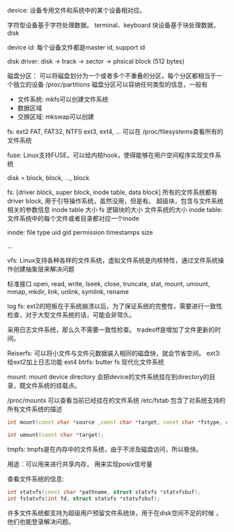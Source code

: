 device:
设备专用文件和系统中的某个设备相对应。

字符型设备基于字符处理数据。 terminal、keyboard
块设备基于块处理数据， disk

device id:
每个设备文件都是master id, support id


disk driver:
disk -> track -> sector -> phsical block (512 bytes)


磁盘分区：
可以将磁盘划分为一个或者多个不重叠的分区，每个分区都相当于一个独立的设备 /proc/partitions
磁盘分区可以容纳任何类型的信息，一般有
- 文件系统: mkfs可以创建文件系统
- 数据区域
- 交换区域: mkswap可以创建


fs:
ext2
FAT, FAT32, NTFS
ext3, ext4, ... 可以在 /proc/filesystems查看所有的文件系统

fuse:
Linux支持FUSE，可以给内核hook，使得能够在用户空间程序实现文件系统

disk = block, block, ..., block

fs: [driver block, super block, inode table, data block]
所有的文件系统都有driver block, 用于引导操作系统，虽然没用，但是有。
超级块，包含与文件系统相关的参数信息
  inode table 大小
  fs 逻辑块的大小
  文件系统的大小
inode table: 文件系统中的每个文件或者目录都对应一个inode

inode:
  file type
  uid
  gid
  permission
  timestamps
  size

  ...


vfs:
Linux支持各种各样的文件系统，虚拟文件系统是内核特性，通过文件系统操作创建抽象层来解决问题

标准接口
open, read, write, lseek, close, truncate, stat, mount, umount, mmap, mkdir, link,
unlink, symlink, rename


log fs:
ext2的短板在于系统崩溃以后，为了保证系统的完整性，需要进行一致性检查，对于大型文件系统的话，可能会非常久。

采用日志文件系统，那么久不需要一致性检查。
tradeoff是增加了文件更新的时间。

Reiserfs: 可以将小文件与文件元数据装入相同的磁盘快，就会节省空间。
ext3: 给ext2加上日志功能
ext4
btrfs: butter fs 现代化文件系统

mount:
mount device directory 会把device的文件系统挂在到directory的目录，既文件系统的挂载点。


/proc/mounts 可以查看当前已经挂在的文件系统
/etc/fstab 包含了对系统支持的所有文件系统的描述

```c++
int mount(const char *source ,const char *target, const char *fstype, unsigned long mountflags, const void *data);

int umount(const char *target);
```


tmpfs:
tmpfs是在内存中的文件系统，由于不涉及磁盘访问，所以极快。

用途：可以用来进行共享内存， 用来实现posix信号量


查看文件系统的信息:
```c++
int statvfs(const char *pathname, struct statvfs *statvfsbuf);
int fstatvfs(int fd, struct statvfs *statvfsbuf);
```
许多文件系统都支持为超级用户预留文件系统块，用于在disk空间不足的时候 ，他们也能登录解决问题。